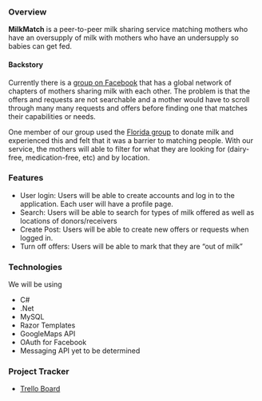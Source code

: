 ### Overview

**MilkMatch** is a peer-to-peer milk sharing service matching mothers who have an oversupply of milk with mothers who have an undersupply so babies can get fed. 

#### Backstory

Currently there is a [group on Facebook](https://www.facebook.com/hm4hb/) that has a global network of chapters of mothers sharing milk with each other. The problem is that the offers and requests are not searchable and a mother would have to scroll through many many requests and offers before finding one that matches their capabilities or needs. 

One member of our group used the [Florida group](https://www.facebook.com/hm4hbflorida/) to donate milk and experienced this and felt that it was a barrier to matching people. With our service, the mothers will able to filter for what they are looking for (dairy-free, medication-free, etc) and by location.

### Features
-	User login: Users will be able to create accounts and log in to the application. Each user will have a profile page.
-	Search: Users will be able to search for types of milk offered as well as locations of donors/receivers
-	Create Post: Users will be able to create new offers or requests when logged in. 
-	Turn off offers: Users will be able to mark that they are “out of milk”

### Technologies

We will be using 
- 	C#
-	.Net
-	MySQL
-	Razor Templates
-	GoogleMaps API
-	OAuth for Facebook
-	Messaging API yet to be determined

### Project Tracker

- [Trello Board](https://trello.com/b/fHZBpBWm)